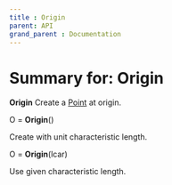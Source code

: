 ```yaml
---
title : Origin
parent: API
grand_parent : Documentation
---
```

# Summary for: **Origin**

**Origin** Create a [Point](Point.html) at origin.

O = **Origin**()

Create with unit characteristic length.

O = **Origin**(lcar)

Use given characteristic length.

